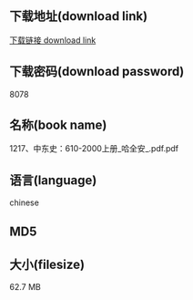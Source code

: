 ## 下载地址(download link)
[下载链接 download link](https://tutu365.netlify.app/?s=1217%E3%80%81%E4%B8%AD%E4%B8%9C%E5%8F%B2%EF%BC%9A610-2000%E4%B8%8A%E5%86%8C_%E5%93%88%E5%85%A8%E5%AE%89_.pdf)

## 下载密码(download password)
8078

## 名称(book name)
1217、中东史：610-2000上册_哈全安_.pdf.pdf

## 语言(language)
chinese

## MD5


## 大小(filesize)
62.7 MB
